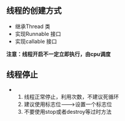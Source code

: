 ## 线程的创建方式
 - 继承Thread 类
 - 实现Runnable 接口
 - 实现callable 接口

**注意：线程开启不一定立即执行，由cpu调度** 

## 线程停止
- 1. 线程正常停止，利用次数，不建议死循环
    2. 建议使用标志位--->设置一个标志位
    3. 不要使用stop或者destroy等过时方法 